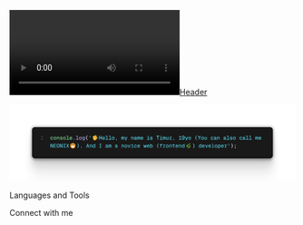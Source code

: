 [![Header](https://github.com/N-E-O-N-I-X/N-E-O-N-I-X/blob/main/assets/header.mp4)](https://github.com/N-E-O-N-I-X)

![About me](https://github.com/N-E-O-N-I-X/N-E-O-N-I-X/blob/main/assets/about.png)

Languages and Tools

Connect with me
